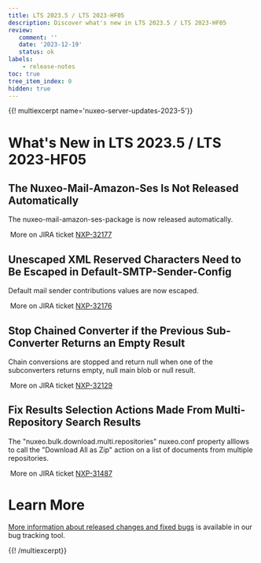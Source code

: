 ```yaml
---
title: LTS 2023.5 / LTS 2023-HF05
description: Discover what's new in LTS 2023.5 / LTS 2023-HF05
review:
   comment: ''
   date: '2023-12-19'
   status: ok
labels:
    - release-notes
toc: true
tree_item_index: 0
hidden: true
---
```


{{! multiexcerpt name='nuxeo-server-updates-2023-5'}}
# What's New in LTS 2023.5 / LTS 2023-HF05

## The Nuxeo-Mail-Amazon-Ses Is Not Released Automatically


The nuxeo-mail-amazon-ses-package is now released automatically.

<i class="fa fa-long-arrow-right" aria-hidden="true"></i>&nbsp;More on JIRA ticket [NXP-32177](https://jira.nuxeo.com/browse/NXP-32177)

## Unescaped XML Reserved Characters Need to Be Escaped in Default-SMTP-Sender-Config


Default mail sender contributions values are now escaped.

<i class="fa fa-long-arrow-right" aria-hidden="true"></i>&nbsp;More on JIRA ticket [NXP-32176](https://jira.nuxeo.com/browse/NXP-32176)

## Stop Chained Converter if the Previous Sub-Converter Returns an Empty Result


Chain conversions are stopped and return null when one of the subconverters returns empty, null main blob or null result.

<i class="fa fa-long-arrow-right" aria-hidden="true"></i>&nbsp;More on JIRA ticket [NXP-32129](https://jira.nuxeo.com/browse/NXP-32129)

## Fix Results Selection Actions Made From Multi-Repository Search Results


The "nuxeo.bulk.download.multi.repositories" nuxeo.conf property alllows to call the "Download All as Zip" action on a list of documents from multiple repositories.

<i class="fa fa-long-arrow-right" aria-hidden="true"></i>&nbsp;More on JIRA ticket [NXP-31487](https://jira.nuxeo.com/browse/NXP-31487)


# Learn More

[More information about released changes and fixed bugs](https://jira.nuxeo.com/secure/ReleaseNote.jspa?projectId=10011&version=22626) is available in our bug tracking tool.

{{! /multiexcerpt}}
